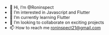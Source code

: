 - 👋 Hi, I’m @Roninspect
- 👀 I’m interested in Javascript and Flutter
- 🌱 I’m currently learning Flutter
- 💞️ I’m looking to collaborate on exciting projects
- 📫 How to reach me roninspect21@gmail.com

<!---
Roninspect/Roninspect is a ✨ special ✨ repository because its `README.md` (this file) appears on your GitHub profile.
You can click the Preview link to take a look at your changes.
--->

